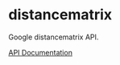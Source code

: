 distancematrix
==========

Google distancematrix API.

[API Documentation](http://godoc.org/github.com/garfunkel/go-google/maps/distancematrix)
